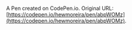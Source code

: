 # 

A Pen created on CodePen.io. Original URL: [https://codepen.io/hewmoreira/pen/abpWOMz](https://codepen.io/hewmoreira/pen/abpWOMz).


